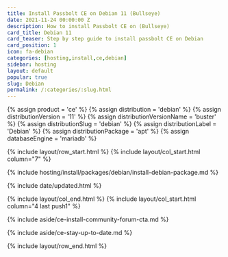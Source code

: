 ```yaml
---
title: Install Passbolt CE on Debian 11 (Bullseye)
date: 2021-11-24 00:00:00 Z
description: How to install Passbolt CE on (Bullseye)
card_title: Debian 11
card_teaser: Step by step guide to install passbolt CE on Debian
card_position: 1
icon: fa-debian
categories: [hosting,install,ce,debian]
sidebar: hosting
layout: default
popular: true
slug: Debian
permalink: /:categories/:slug.html
---
```


{% assign product = 'ce' %}
{% assign distribution = 'debian' %}
{% assign distributionVersion = '11' %}
{% assign distributionVersionName = 'buster' %}
{% assign distributionSlug = 'debian' %}
{% assign distributionLabel = 'Debian' %}
{% assign distributionPackage = 'apt' %}
{% assign databaseEngine = 'mariadb' %}

{% include layout/row_start.html %}
{% include layout/col_start.html column="7" %}

{% include hosting/install/packages/debian/install-debian-package.md %}

{% include date/updated.html %}

{% include layout/col_end.html %}
{% include layout/col_start.html column="4 last push1" %}

{% include aside/ce-install-community-forum-cta.md %}

{% include aside/ce-stay-up-to-date.md %}

{% include layout/row_end.html %}
